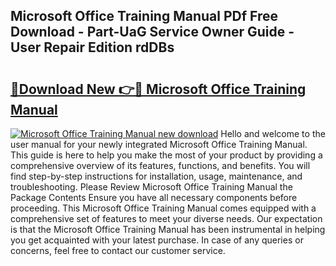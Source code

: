 ## Microsoft Office Training Manual PDf Free Download - Part-UaG Service Owner Guide - User Repair Edition rdDBs

# <h2><a href="http://cf16588.oget.top/?id=Microsoft+Office+Training+Manual">🔗Download New 👉🔴 Microsoft Office Training Manual</a></h2>

[![Microsoft Office Training Manual new download](https://i.imgur.com/5g1atiW.png)](http://cf16588.oget.top/?id=Microsoft+Office+Training+Manual)
Hello and welcome to the user manual for your newly integrated Microsoft Office Training Manual. This guide is here to help you make the most of your product by providing a comprehensive overview of its features, functions, and benefits. You will find step-by-step instructions for installation, usage, maintenance, and troubleshooting. Please Review Microsoft Office Training Manual the Package Contents Ensure you have all necessary components before proceeding. This Microsoft Office Training Manual comes equipped with a comprehensive set of features to meet your diverse needs. Our expectation is that the Microsoft Office Training Manual has been instrumental in helping you get acquainted with your latest purchase. In case of any queries or concerns, feel free to contact our customer service.
